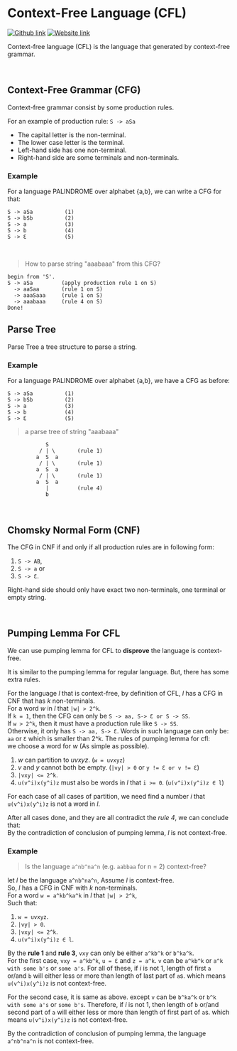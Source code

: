 # Context-Free Language (CFL)
[![Github link](https://img.shields.io/badge/FaDrYL--blue?style=social&logo=Github&logoWidth=15)](https://github.com/FaDrYL)
[![Website link](https://img.shields.io/badge/FaDr-YL-blue?style=flat&color=009f9f)](https://www.fadryl.com/)

Context-free language (CFL) is the language that generated by context-free grammar.

<br/>

## Context-Free Grammar (CFG)
Context-free grammar consist by some production rules.

For an example of production rule: `S -> aSa`

- The capital letter is the non-terminal.
- The lower case letter is the terminal.
- Left-hand side has one non-terminal.
- Right-hand side are some terminals and non-terminals.

### Example
For a language PALINDROME over alphabet {a,b},
we can write a CFG for that:

```
S -> aSa          (1)
S -> bSb          (2)
S -> a            (3)
S -> b            (4)
S -> Ɛ            (5) 
```

<br/>

> How to parse string "aaabaaa" from this CFG?

```
begin from 'S'.
S -> aSa         (apply production rule 1 on S)
  -> aaSaa       (rule 1 on S)
  -> aaaSaaa     (rule 1 on S)
  -> aaabaaa     (rule 4 on S)
Done!
```

## Parse Tree
Parse Tree a tree structure to parse a string.

### Example
For a language PALINDROME over alphabet {a,b},
we have a CFG as before:

```
S -> aSa          (1)
S -> bSb          (2)
S -> a            (3)
S -> b            (4)
S -> Ɛ            (5) 
```

> a parse tree of string "aaabaaa"

```
            S
          / | \       (rule 1)
         a  S  a
          / | \       (rule 1)
         a  S  a
          / | \       (rule 1)
         a  S  a
            |         (rule 4)
            b
```

<br/>

## Chomsky Normal Form (CNF)
The CFG in CNF if and only if all production rules are in following form:

1. `S -> AB`,
2. `S -> a` or
3. `S -> Ɛ`.

Right-hand side should only have exact two non-terminals, one terminal or empty string.

<br/>

## Pumping Lemma For CFL
We can use pumping lemma for CFL to **disprove** the language is context-free.

It is similar to the pumping lemma for regular language. But, there has some extra rules.

For the language *l* that is context-free, by definition of CFL, *l* has a CFG in CNF that has *k* non-terminals.  
For a word *w* in *l* that `|w| > 2^k`.  
If `k = 1`, then the CFG can only be `S -> aa, S-> Ɛ or S -> SS`.  
If `w > 2^k`, then it must have a production rule like `S -> SS`.  
Otherwise, it only has `S -> aa, S-> Ɛ`. Words in such language can only be: `aa` or `Ɛ` which is smaller than 2^k.
The rules of pumping lemma for cfl:  
we choose a word for *w* (As simple as possible).  
1. *w* can partition to *uvxyz*. (`w = uvxyz`)  
2. *v* and *y* cannot both be empty. (`|vy| > 0` or `y != Ɛ or v != Ɛ`)  
3. `|vxy| <= 2^k`.  
4. `u(v^i)x(y^i)z` must also be words in *l* that `i >= 0`. (`u(v^i)x(y^i)z ∈ l`)  

For each case of all cases of partition, 
we need find a number *i* that `u(v^i)x(y^i)z` is not a word in *l*.

After all cases done, and they are all contradict the *rule 4*, we can conclude that:  
By the contradiction of conclusion of pumping lemma, *l* is not context-free.

### Example
> Is the language `a^nb^na^n` (e.g. `aabbaa` for n = 2) context-free?

let *l* be the language `a^nb^na^n`, Assume *l* is context-free.  
So, *l* has a CFG in CNF with *k* non-terminals.  
For a word `w = a^kb^ka^k` in *l* that `|w| > 2^k`,  
Such that:  
1. `w = uvxyz`.
2. `|vy| > 0`.
3. `|vxy| <= 2^k`.
4. `u(v^i)x(y^i)z ∈ l`.

By the **rule 1** and **rule 3**, `vxy` can only be either `a^kb^k` or `b^ka^k`.  
For the first case, `vxy = a^kb^k`, `u = Ɛ` and `z = a^k`.
`v` can be `a^kb^k` or `a^k with some b's` or `some a's`.
For all of these, if *i* is not 1, 
length of first `a` or/and `b` will either less or more than length of last part of `a`s.
which means `u(v^i)x(y^i)z` is not context-free.

For the second case, it is same as above. except `v` can be `b^ka^k` or `b^k with some a's` or `some b's`.
Therefore, if *i* is not 1, then length of `b` or/and second part of `a` will either less or more than length of first part of `a`s.
which means `u(v^i)x(y^i)z` is not context-free.

By the contradiction of conclusion of pumping lemma, the language `a^nb^na^n` is not context-free.


